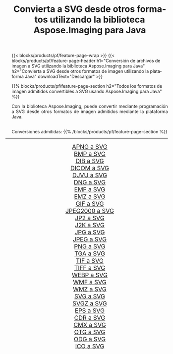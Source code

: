 ﻿---
title: Convierta a SVG desde otros formatos utilizando la biblioteca Aspose.Imaging para Java 
weight: 3920
url: /es/java/conversion/to/svg/ 
lang: es
langdirlevel: 2
locales: zh-hans,ja,it,ru,de,es,fr,nl,id,lt,pl,pt,vi,tr,ko,zh-hant,ar,hi,th,sv,cs,uk,he
description: Usando Aspose.Imaging puede convertir a SVG desde otros formatos usando Java
---

{{< blocks/products/pf/feature-page-wrap >}}
{{< blocks/products/pf/feature-page-header h1="Conversión de archivos de imagen a SVG utilizando la biblioteca Aspose.Imaging para Java" h2="Convierta a SVG desde otros formatos de imagen utilizando la plataforma Java" downloadText="Descargar" >}}


{{% blocks/products/pf/feature-page-section  h2="Todos los formatos de imagen admitidos convertibles a SVG usando Aspose.Imaging para Java" %}}
<p align=justify>Con la biblioteca Aspose.Imaging, puede convertir mediante programación a SVG desde otros formatos de imagen admitidos mediante la plataforma Java.</p>
<br/>
Conversiones admitidas:
{{% /blocks/products/pf/feature-page-section %}}
<div class="container-fluid productfamilypage bg-gray">
    <div class="convertypes bg-gray agp-content section">
        <div class="container">
		<hr style="margin-left:-20px;"/>
		<div class="row other-converters" style="gap: 10px;font-size: 19px;text-align:center;">
		    <div class='col-md-2 other-converter remove-lp remove-rp'><a href="/imaging/es/java/conversion/apng-to-svg/" style="padding:15px;">APNG a SVG</a></div>
<div class='col-md-2 other-converter remove-lp remove-rp'><a href="/imaging/es/java/conversion/bmp-to-svg/" style="padding:15px;">BMP a SVG</a></div>
<div class='col-md-2 other-converter remove-lp remove-rp'><a href="/imaging/es/java/conversion/dib-to-svg/" style="padding:15px;">DIB a SVG</a></div>
<div class='col-md-2 other-converter remove-lp remove-rp'><a href="/imaging/es/java/conversion/dicom-to-svg/" style="padding:15px;">DICOM a SVG</a></div>
<div class='col-md-2 other-converter remove-lp remove-rp'><a href="/imaging/es/java/conversion/djvu-to-svg/" style="padding:15px;">DJVU a SVG</a></div>
<div class='col-md-2 other-converter remove-lp remove-rp'><a href="/imaging/es/java/conversion/dng-to-svg/" style="padding:15px;">DNG a SVG</a></div>
<div class='col-md-2 other-converter remove-lp remove-rp'><a href="/imaging/es/java/conversion/emf-to-svg/" style="padding:15px;">EMF a SVG</a></div>
<div class='col-md-2 other-converter remove-lp remove-rp'><a href="/imaging/es/java/conversion/emz-to-svg/" style="padding:15px;">EMZ a SVG</a></div>
<div class='col-md-2 other-converter remove-lp remove-rp'><a href="/imaging/es/java/conversion/gif-to-svg/" style="padding:15px;">GIF a SVG</a></div>
<div class='col-md-2 other-converter remove-lp remove-rp'><a href="/imaging/es/java/conversion/jpeg2000-to-svg/" style="padding:15px;">JPEG2000 a SVG</a></div>
<div class='col-md-2 other-converter remove-lp remove-rp'><a href="/imaging/es/java/conversion/jp2-to-svg/" style="padding:15px;">JP2 a SVG</a></div>
<div class='col-md-2 other-converter remove-lp remove-rp'><a href="/imaging/es/java/conversion/j2k-to-svg/" style="padding:15px;">J2K a SVG</a></div>
<div class='col-md-2 other-converter remove-lp remove-rp'><a href="/imaging/es/java/conversion/jpg-to-svg/" style="padding:15px;">JPG a SVG</a></div>
<div class='col-md-2 other-converter remove-lp remove-rp'><a href="/imaging/es/java/conversion/jpeg-to-svg/" style="padding:15px;">JPEG a SVG</a></div>
<div class='col-md-2 other-converter remove-lp remove-rp'><a href="/imaging/es/java/conversion/png-to-svg/" style="padding:15px;">PNG a SVG</a></div>
<div class='col-md-2 other-converter remove-lp remove-rp'><a href="/imaging/es/java/conversion/tga-to-svg/" style="padding:15px;">TGA a SVG</a></div>
<div class='col-md-2 other-converter remove-lp remove-rp'><a href="/imaging/es/java/conversion/tif-to-svg/" style="padding:15px;">TIF a SVG</a></div>
<div class='col-md-2 other-converter remove-lp remove-rp'><a href="/imaging/es/java/conversion/tiff-to-svg/" style="padding:15px;">TIFF a SVG</a></div>
<div class='col-md-2 other-converter remove-lp remove-rp'><a href="/imaging/es/java/conversion/webp-to-svg/" style="padding:15px;">WEBP a SVG</a></div>
<div class='col-md-2 other-converter remove-lp remove-rp'><a href="/imaging/es/java/conversion/wmf-to-svg/" style="padding:15px;">WMF a SVG</a></div>
<div class='col-md-2 other-converter remove-lp remove-rp'><a href="/imaging/es/java/conversion/wmz-to-svg/" style="padding:15px;">WMZ a SVG</a></div>
<div class='col-md-2 other-converter remove-lp remove-rp'><a href="/imaging/es/java/conversion/svg-to-svg/" style="padding:15px;">SVG a SVG</a></div>
<div class='col-md-2 other-converter remove-lp remove-rp'><a href="/imaging/es/java/conversion/svgz-to-svg/" style="padding:15px;">SVGZ a SVG</a></div>
<div class='col-md-2 other-converter remove-lp remove-rp'><a href="/imaging/es/java/conversion/eps-to-svg/" style="padding:15px;">EPS a SVG</a></div>
<div class='col-md-2 other-converter remove-lp remove-rp'><a href="/imaging/es/java/conversion/cdr-to-svg/" style="padding:15px;">CDR a SVG</a></div>
<div class='col-md-2 other-converter remove-lp remove-rp'><a href="/imaging/es/java/conversion/cmx-to-svg/" style="padding:15px;">CMX a SVG</a></div>
<div class='col-md-2 other-converter remove-lp remove-rp'><a href="/imaging/es/java/conversion/otg-to-svg/" style="padding:15px;">OTG a SVG</a></div>
<div class='col-md-2 other-converter remove-lp remove-rp'><a href="/imaging/es/java/conversion/odg-to-svg/" style="padding:15px;">ODG a SVG</a></div>
<div class='col-md-2 other-converter remove-lp remove-rp'><a href="/imaging/es/java/conversion/ico-to-svg/" style="padding:15px;">ICO a SVG</a></div>
                </div>
        </div>
    </div>
</div>
<br/>

